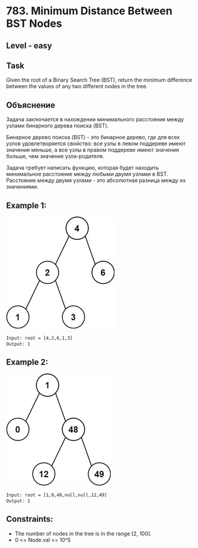 # 783. Minimum Distance Between BST Nodes


## Level - easy


## Task
Given the root of a Binary Search Tree (BST), return the minimum difference between the values of any two different nodes in the tree.


## Объяснение
Задача заключается в нахождении минимального расстояния между узлами бинарного дерева поиска (BST).

Бинарное дерево поиска (BST) - это бинарное дерево, где для всех узлов удовлетворяется свойство: 
все узлы в левом поддереве имеют значения меньше, а все узлы в правом поддереве имеют значения больше, 
чем значение узла-родителя.

Задача требует написать функцию, которая будет находить минимальное расстояние между любыми двумя узлами в BST. 
Расстояние между двумя узлами - это абсолютная разница между их значениями.

## Example 1:
![img.png](img.png)
````
Input: root = [4,2,6,1,3]
Output: 1
````

## Example 2:
![img_1.png](img_1.png)
````
Input: root = [1,0,48,null,null,12,49]
Output: 1
````


## Constraints:
- The number of nodes in the tree is in the range [2, 100].
- 0 <= Node.val <= 10^5
